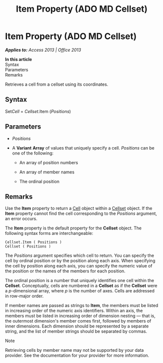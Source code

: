 ﻿---
title: Item Property (ADO MD Cellset)
TOCTitle: Item Property (ADO MD Cellset)
ms:assetid: 47510643-47af-0bfd-dc1f-ab984057bcd3
ms:mtpsurl: https://msdn.microsoft.com/en-us/library/JJ249220(v=office.15)
ms:contentKeyID: 48544595
ms.date: 09/18/2015
mtps_version: v=office.15
---

# Item Property (ADO MD Cellset)


_**Applies to:** Access 2013 | Office 2013_

**In this article**  
Syntax  
Parameters  
Remarks  

Retrieves a cell from a cellset using its coordinates.

## Syntax

Set*Cell* = *Cellset*.Item (*Positions*)

## Parameters

  - *Positions*

  - A **Variant** **Array** of values that uniquely specify a cell. *Positions* can be one of the following:
    
      - An array of position numbers
    
      - An array of member names
    
      - The ordinal position

## Remarks

Use the **Item** property to return a [Cell](cell-object-ado-md.md) object within a [Cellset](cellset-object-ado-md.md) object. If the **Item** property cannot find the cell corresponding to the *Positions* argument, an error occurs.

The **Item** property is the default property for the **Cellset** object. The following syntax forms are interchangeable:

    Cellset.Item ( Positions )
    Cellset ( Positions )

The *Positions* argument specifies which cell to return. You can specify the cell by ordinal position or by the position along each axis. When specifying the cell by position along each axis, you can specify the numeric value of the position or the names of the members for each position.

The ordinal position is a number that uniquely identifies one cell within the **Cellset**. Conceptually, cells are numbered in a **Cellset** as if the **Cellset** were a *p*-dimensional array, where *p* is the number of axes. Cells are addressed in row-major order.

If member names are passed as strings to **Item**, the members must be listed in increasing order of the numeric axis identifiers. Within an axis, the members must be listed in increasing order of dimension nesting — that is, the outermost dimension's member comes first, followed by members of inner dimensions. Each dimension should be represented by a separate string, and the list of member strings should be separated by commas.


> [!NOTE]
> <P>Retrieving cells by member name may not be supported by your data provider. See the documentation for your provider for more information.</P>


